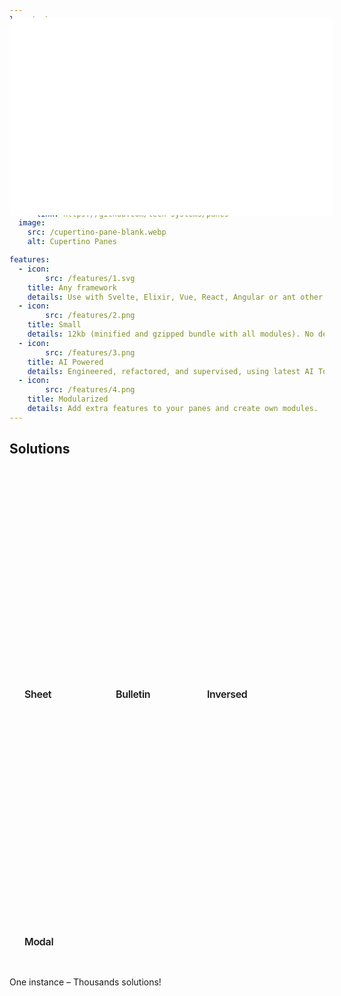 ```yaml
---
layout: home

title: Cupertino Panes
titleTemplate: Create dynamic modals, cards, panes for your applications in few steps.

hero:
  name: Panes, Modals, Cards
  text: For your apps in few steps with ease.
  tagline: Any framework and free.
  actions:
    - theme: brand
      text: Demonstration
      link: /demonstration
    - theme: alt
      text: Quickstart
      link: /getting-started
    - theme: alt
      text: Docs
      link: /introduction
    - theme: alt
      text: GitHub
      link: https://github.com/tech-systems/panes
  image:
    src: /cupertino-pane-blank.webp
    alt: Cupertino Panes

features:
  - icon: 
        src: /features/1.svg
    title: Any framework
    details: Use with Svelte, Elixir, Vue, React, Angular or ant other front-end environment.
  - icon: 
        src: /features/2.png
    title: Small
    details: 12kb (minified and gzipped bundle with all modules). No dependencies.
  - icon: 
        src: /features/3.png
    title: AI Powered
    details: Engineered, refactored, and supervised, using latest AI Tools.
  - icon: 
        src: /features/4.png
    title: Modularized
    details: Add extra features to your panes and create own modules.
---
```


<style>
:root {
  --vp-home-hero-name-color: transparent;
  /* --vp-home-hero-name-background: -webkit-linear-gradient(120deg, #bd34fe 30%, #41d1ff); */
  /* --vp-home-hero-name-background: -webkit-linear-gradient(120deg, #34b1fe 30%, #41d1ff); */
  --vp-home-hero-name-background: -webkit-linear-gradient(120deg, #346bfe 30%, #41d1ff);

  /* --vp-home-hero-image-background-image: linear-gradient(-45deg, #bd34fe 50%, #47caff 50%); */
  /* --vp-home-hero-image-background-image: linear-gradient(-45deg, #050414 50%, #47caff 50%); */
  --vp-home-hero-image-background-image: linear-gradient(-45deg, #4656ff 50%, #47caff 50%);
  --vp-home-hero-image-filter: blur(44px);
}

@media (min-width: 640px) {
  :root {
    --vp-home-hero-image-filter: blur(56px);
  }
}

@media (min-width: 960px) {
  :root {
    --vp-home-hero-image-filter: blur(68px);
  }
}

.solutions.items {
    display: flex;
    flex-wrap: wrap;
    margin: -8px;
    margin-top: 20px;
    margin-bottom: 20px;
    

    .item {
      width: calc(100% / 4);
      padding: 8px;
    }

    .item .VPLink {
      border: 1px solid var(--vp-c-bg-soft);
      border-radius: 12px;
      height: 380px;
      background-color: var(--vp-c-bg-soft);
      transition: border-color 0.25s, background-color 0.25s;
      display: flex;
      flex-direction: row;
      align-items: end;

      iframe {
        position: absolute;
        width: calc((100% / 4) - 14px);
        border: 0;
        top: 82px;
        border-radius: 10px 10px 0 0;
        height: 317px;
      }

      article {
        width: 100%;
      }

      h2 {
        line-height: 24px;
        font-size: 16px;
        font-weight: 600;
        margin: 48px 0 16px;
        border-top: 1px solid var(--vp-c-divider);
        padding-top: 24px;
        letter-spacing: -0.02em;
        padding-left: 24px;
      }
    }
}


  @media screen and (max-width: 950px) {
    .main {
      margin-top: -10px !important;
    }

    .image {
      display: none;
    }

  }

</style>


## Solutions

<div class="solutions items">

  <!-- Item -->
  <div class="item grid-4">
    <div class="VPLink no-icon VPFeature solution-1-container">
      <iframe id="solution1" src="/index-solutions/solution-1.html"></iframe>
      <article class="box">
        <h2 class="title">Sheet</h2>
      </article>
    </div>
  </div>

  <!-- Item -->
  <div class="item grid-4">
    <div class="VPLink no-icon VPFeature solution-2-container">
      <iframe id="solution2" src="/index-solutions/solution-2.html"></iframe>
      <article class="box">
        <h2 class="title">Bulletin</h2>
      </article>
    </div>
  </div>

  <!-- Item -->
  <div class="item grid-4">
    <div class="VPLink no-icon VPFeature solution-3-container">
      <iframe id="solution3" src="/index-solutions/solution-3.html"></iframe>
      <article class="box">
        <h2 class="title">Inversed</h2>
      </article>
    </div>
  </div>

  <!-- Item -->
  <div class="item grid-4">
    <div class="VPLink no-icon VPFeature solution-4-container">
      <iframe id="solution4" src="/index-solutions/solution-4.html"></iframe>
      <article class="box">
        <h2 class="title">Modal</h2>
      </article>
    </div>
  </div>  
  
</div> 

<p class="and-thousands-more">
  One instance – Thousands solutions!
</p>


<script setup>
  import HomeModal from '../src/components/HomeModal.vue';
  import Sponsorships from '../src/components/Sponsorships.vue';
  import GridHome from '../src/components/GridHome.vue';
</script>

<Sponsorships />
<HomeModal />
<GridHome />